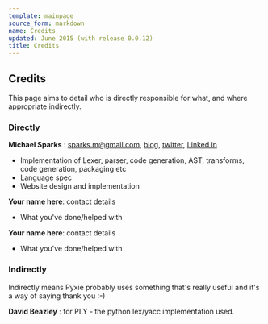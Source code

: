 ```yaml
---
template: mainpage
source_form: markdown
name: Credits
updated: June 2015 (with release 0.0.12)
title: Credits
---
```

## Credits

This page aims to detail who is directly responsible for what, and where appropriate
indirectly.

### Directly

**Michael Sparks** : <sparks.m@gmail.com>, [blog](http://www.sparkslabs.com/michael/), [twitter](http://twitter.com/sparks_rd), [Linked in](https://www.linkedin.com/pub/michael-sparks/0/1b9/a93)

* Implementation of Lexer, parser, code generation, AST, transforms, code generation, packaging etc
* Language spec
* Website design and implementation

**Your name here**: contact details

* What you've done/helped with

**Your name here**: contact details

* What you've done/helped with

### Indirectly

Indirectly means Pyxie probably uses something that's really useful and it's a
way of saying thank you :-)

**David Beazley** : for PLY - the python lex/yacc implementation used.
